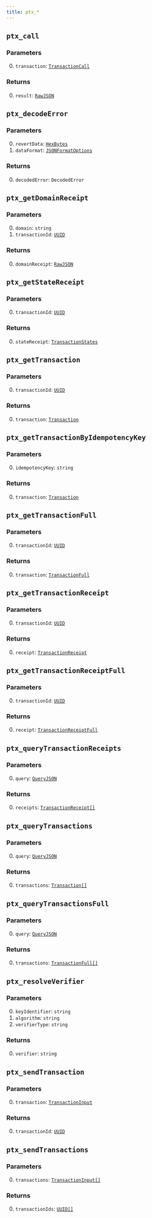 ```yaml
---
title: ptx_*
---
```

## `ptx_call`

### Parameters

0. `transaction`: [`TransactionCall`](../types/transactioncall.md#transactioncall)

### Returns

0. `result`: [`RawJSON`](../types/simpletypes.md#rawjson)

## `ptx_decodeError`

### Parameters

0. `revertData`: [`HexBytes`](../types/simpletypes.md#hexbytes)
1. `dataFormat`: [`JSONFormatOptions`](../types/jsonformatoptions.md#jsonformatoptions)

### Returns

0. `decodedError`: `DecodedError`

## `ptx_getDomainReceipt`

### Parameters

0. `domain`: `string`
1. `transactionId`: [`UUID`](../types/simpletypes.md#uuid)

### Returns

0. `domainReceipt`: [`RawJSON`](../types/simpletypes.md#rawjson)

## `ptx_getStateReceipt`

### Parameters

0. `transactionId`: [`UUID`](../types/simpletypes.md#uuid)

### Returns

0. `stateReceipt`: [`TransactionStates`](../types/transactionstates.md#transactionstates)

## `ptx_getTransaction`

### Parameters

0. `transactionId`: [`UUID`](../types/simpletypes.md#uuid)

### Returns

0. `transaction`: [`Transaction`](../types/transaction.md#transaction)

## `ptx_getTransactionByIdempotencyKey`

### Parameters

0. `idempotencyKey`: `string`

### Returns

0. `transaction`: [`Transaction`](../types/transaction.md#transaction)

## `ptx_getTransactionFull`

### Parameters

0. `transactionId`: [`UUID`](../types/simpletypes.md#uuid)

### Returns

0. `transaction`: [`TransactionFull`](../types/transactionfull.md#transactionfull)

## `ptx_getTransactionReceipt`

### Parameters

0. `transactionId`: [`UUID`](../types/simpletypes.md#uuid)

### Returns

0. `receipt`: [`TransactionReceipt`](../types/transactionreceipt.md#transactionreceipt)

## `ptx_getTransactionReceiptFull`

### Parameters

0. `transactionId`: [`UUID`](../types/simpletypes.md#uuid)

### Returns

0. `receipt`: [`TransactionReceiptFull`](../types/transactionreceiptfull.md#transactionreceiptfull)

## `ptx_queryTransactionReceipts`

### Parameters

0. `query`: [`QueryJSON`](../types/queryjson.md#queryjson)

### Returns

0. `receipts`: [`TransactionReceipt[]`](../types/transactionreceipt.md#transactionreceipt)

## `ptx_queryTransactions`

### Parameters

0. `query`: [`QueryJSON`](../types/queryjson.md#queryjson)

### Returns

0. `transactions`: [`Transaction[]`](../types/transaction.md#transaction)

## `ptx_queryTransactionsFull`

### Parameters

0. `query`: [`QueryJSON`](../types/queryjson.md#queryjson)

### Returns

0. `transactions`: [`TransactionFull[]`](../types/transactionfull.md#transactionfull)

## `ptx_resolveVerifier`

### Parameters

0. `keyIdentifier`: `string`
1. `algorithm`: `string`
2. `verifierType`: `string`

### Returns

0. `verifier`: `string`

## `ptx_sendTransaction`

### Parameters

0. `transaction`: [`TransactionInput`](../types/transactioninput.md#transactioninput)

### Returns

0. `transactionId`: [`UUID`](../types/simpletypes.md#uuid)

## `ptx_sendTransactions`

### Parameters

0. `transactions`: [`TransactionInput[]`](../types/transactioninput.md#transactioninput)

### Returns

0. `transactionIds`: [`UUID[]`](../types/simpletypes.md#uuid)

